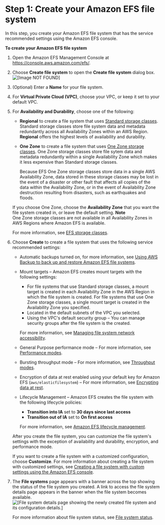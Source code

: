 # Step 1: Create your Amazon EFS file system<a name="gs-step-two-create-efs-resources"></a>

In this step, you create your Amazon EFS file system that has the service recommended settings using the Amazon EFS console\.

**To create your Amazon EFS file system**

1. Open the Amazon EFS Management Console at [https://console\.aws\.amazon\.com/efs/](https://console.aws.amazon.com/efs/)\.

1. Choose **Create file system** to open the **Create file system** dialog box\.  
![\[Image NOT FOUND\]](http://docs.aws.amazon.com/efs/latest/ug/images/console2-create-file-system.png)

1. \(Optional\) Enter a **Name** for your file system\.

1. For **Virtual Private Cloud \(VPC\)**, choose your VPC, or keep it set to your default VPC\.

1. For **Availability and Durability**, choose one of the following:
   + **Regional** to create a file system that uses [Standard storage classes](storage-classes.md#regional-sc)\. Standard storage classes store file system data and metadata redundantly across all Availability Zones within an AWS Region\. **Regional** offers the highest levels of availability and durability\.
   + **One Zone** to create a file system that uses [One Zone storage classes](storage-classes.md#one-zone-sc)\. One Zone storage classes store file sytem data and metadata redundantly within a single Availability Zone which makes it less expensive than Standard storage classes\.

     Because EFS One Zone storage classes store data in a single AWS Availability Zone, data stored in these storage classes may be lost in the event of a disaster or other fault that affects all copies of the data within the Availability Zone, or in the event of Availability Zone destruction resulting from disasters, such as earthquakes and floods\.

   If you choose One Zone, choose the **Availability Zone** that you want the file system created in, or leave the default setting\.
**Note**  
One Zone storage classes are not available in all Availability Zones in AWS Regions where Amazon EFS is available\.

   For more information, see [EFS storage classes](storage-classes.md)\.

1. Choose **Create** to create a file system that uses the following service recommended settings:
   + Automatic backups turned on, for more information, see [Using AWS Backup to back up and restore Amazon EFS file systems](awsbackup.md)\.
   + Mount targets – Amazon EFS creates mount targets with the following settings:
     + For file systems that use Standard storage classes, a mount target is created in each Availability Zone in the AWS Region in which the file system is created\. For file systems that use One Zone storage classes, a single mount target is created in the Availability Zone you specified\.
     + Located in the default subnets of the VPC you selected\.
     + Using the VPC's default security group – You can manage security groups after the file system is the created\.

     For more information, see [Managing file system network accessibility](manage-fs-access.md)\.
   + General Purpose performance mode – For more information, see [Performance modes](performance.md#performancemodes)\.
   + Bursting throughput mode – For more information, see [Throughput modes](performance.md#throughput-modes)\.
   + Encryption of data at rest enabled using your default key for Amazon EFS \(`aws/elasticfilesystem`\) – For more information, see [Encrypting data at rest](encryption-at-rest.md)\.
   + Lifecycle Management – Amazon EFS creates the file system with the following lifecycle policies:
     + **Transition into IA** set to **30 days since last access**
     + **Transition out of IA** set to **On first access**

     For more information, see [Amazon EFS lifecycle management](lifecycle-management-efs.md)\.

   After you create the file system, you can customize the file system's settings with the exception of availability and durability, encryption, and performance mode\.

   If you want to create a file system with a customized configuration, choose **Customize**\. For more information about creating a file system with customized settings, see [Creating a file system with custom settings using the Amazon EFS console](creating-using-create-fs.md#creating-using-fs-part1-console)\. 

1. The **File systems** page appears with a banner across the top showing the status of the file system you created\. A link to access the file system details page appears in the banner when the file system becomes available\.  
![\[File system details page showing the newly created file system and its configuration details.\]](http://docs.aws.amazon.com/efs/latest/ug/images/console2-efs-filesystem-INT-details.png)

   For more information about file system status, see [File system status](file-system-state.md)\.